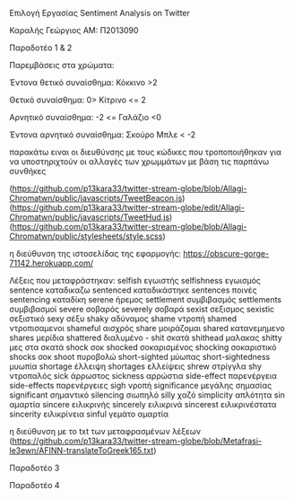 Επιλογή Εργασίας
Sentiment Analysis on Twitter

Καραλής Γεώργιος
ΑΜ: Π2013090



Παραδοτέο 1 & 2

Παρεμβάσεις στα χρώματα:

Έντονα θετικό συναίσθημα: Κόκκινο >2

Θετικό συναίσθημα: 0> Κίτρινο <= 2

Αρνητικό συναίσθημα: -2 <= Γαλάζιο <0

Έντονα αρνητικό συναίσθημα: Σκούρο Μπλε < -2

παρακάτω ειναι οι διευθύνσης με τους κώδικες που τροποποιήθηκαν για να υποστηριχτούν οι αλλαγές των χρωμμάτων με βάση τις παρπάνω συνθήκες

(https://github.com/p13kara33/twitter-stream-globe/blob/Allagi-Chromatwn/public/javascripts/TweetBeacon.js)
(https://github.com/p13kara33/twitter-stream-globe/edit/Allagi-Chromatwn/public/javascripts/TweetHud.js)
(https://github.com/p13kara33/twitter-stream-globe/blob/Allagi-Chromatwn/public/stylesheets/style.scss)

η διεύθυνση της ιστοσελίδας της εφαρμογής: https://obscure-gorge-71142.herokuapp.com/



Λέξεις που μεταφράστηκαν: 
selfish	 εγωιστής 
selfishness	 εγωισμός 
sentence	καταδικαζω 
sentenced	καταδικάστηκε 
sentences	ποινές 
sentencing καταδίκη 
serene ήρεμος 
settlement	συμβιβασμός 
settlements	 συμβιβασμοί 
severe	σοβαρός 
severely	σοβαρά 
sexist	σεξισμος 
sexistic	σεξιστικό 
sexy σέξυ
shaky	αδύναμος 
shame	ντροπή
shamed	ντροπισαμενοι 
shameful	αισχρός
share μοιράζομαι 
shared	κατανεμημενο 
shares	μερίδια 
shattered διαλυμένο -
shit	σκατά 
shithead	μαλακας 
shitty μες στα σκατά 
shock σοκ 
shocked	σοκαρισμένος
shocking	σοκαριστικό 
shocks	σοκ
shoot	πυροβολώ 
short-sighted	μύωπας 
short-sightedness	μυωπία
shortage	έλλειψη 
shortages	ελλείψεις 
shrew	στρίγγλα 
shy	ντροπαλός 
sick	άρρωστος 
sickness	αρρώστια 
side-effect	παρενέργεια 
side-effects	παρενέργειες 
sigh	νροπή 
significance	μεγάλης σημασίας 
significant σημαντικό 
silencing	σιωπηλό 
silly	χαζό 
simplicity απλότητα 
sin	αμαρτία 
sincere ειλικρινής
sincerely	ειλικρινά
sincerest	ειλικρινέστατα 
sincerity	ειλικρίνεια 
sinful	γεμάτο αμαρτία 

η διεύθυνση με το txt των μεταφρασμένων λέξεων
(https://github.com/p13kara33/twitter-stream-globe/blob/Metafrasi-le3ewn/AFINN-translateToGreek165.txt)



Παραδοτέο 3



Παραδοτέο 4
